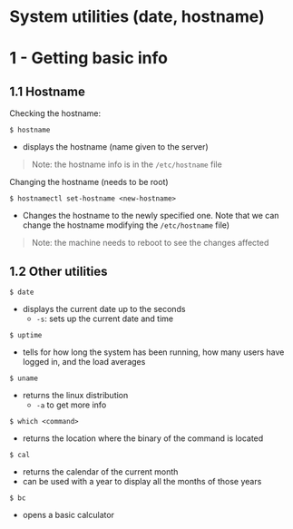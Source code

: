 # System utilities (date, hostname)

# 1 - Getting basic info
## 1.1 Hostname
Checking the hostname:
```
$ hostname
```
* displays the hostname (name given to the server)
> Note: the hostname info is in the `/etc/hostname` file  

Changing the hostname (needs to be root)
```
$ hostnamectl set-hostname <new-hostname>
```
* Changes the hostname to the newly specified one. Note that we can change the hostname modifying the `/etc/hostname` file)
> Note: the machine needs to reboot to see the changes affected  


## 1.2 Other utilities
```
$ date
```
* displays the current date up to the seconds
	* `-s`: sets up the current date and time

```
$ uptime
```
* tells for how long the system has been running,  how many users have logged in, and the load averages

```
$ uname
```
* returns the linux distribution
	* `-a` to get more info

```
$ which <command>
```
* returns the location where the binary of the command is located

```
$ cal
```
* returns the calendar of the current month
* can be used with a year to display all the months of those years

```
$ bc
```
* opens a basic calculator


